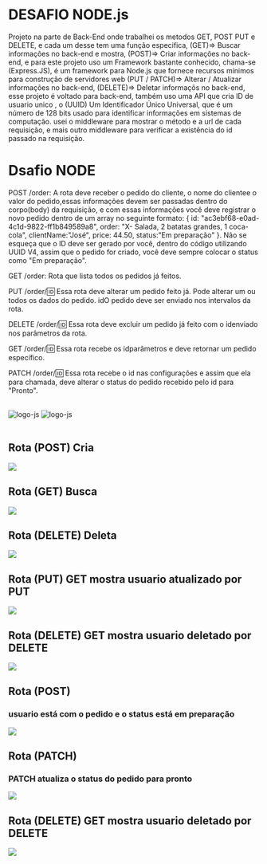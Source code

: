 # DESAFIO NODE.js


Projeto na parte de Back-End onde trabalhei os metodos GET, POST PUT e DELETE, e cada um desse tem uma função especifica, (GET)=> Buscar informações no back-end e mostra, (POST)=> Criar informações no back-end,  e para este projeto uso um Framework bastante conhecido, chama-se (Express.JS), é um framework para Node.js que fornece recursos mínimos para construção de servidores web (PUT / PATCH)=> Alterar / Atualizar informações no back-end, (DELETE)=> Deletar informaçõs no back-end, esse projeto é voltado para back-end, também uso uma API que cria  ID de usuario unico , o (UUID) Um Identificador Único Universal, que é um número de 128 bits usado para identificar informações em sistemas de computação.
 usei o middleware para mostrar o método e a url de cada requisição, e mais outro middleware para verificar a existência do id passado na requisição.
 
<h1>Dsafio NODE</h1>
POST /order: A rota deve receber o pedido do cliente, o nome do clientee o valor do pedido,essas informações devem ser passadas dentro do corpo(body) da requisição, e com essas informações você deve registrar o novo pedido dentro de um array no seguinte formato: 
{ 
 id: "ac3ebf68-e0ad-4c1d-9822-ff1b849589a8",
 order: "X- Salada, 2 batatas grandes, 1 coca-cola", 
 clientName:"José", price: 44.50, 
 status:"Em preparação" 
 }.
  Não se esqueça que o ID deve ser gerado por você, dentro do código utilizando UUID V4, assim que o pedido for criado, você deve sempre colocar o status como "Em preparação".

GET /order: Rota que lista todos os pedidos já feitos.

PUT /order/:id: Essa rota deve alterar um pedido feito já. Pode alterar um ou todos os dados do pedido. idO pedido deve ser enviado nos intervalos da rota.

DELETE /order/:id: Essa rota deve excluir um pedido já feito com o idenviado nos parâmetros da rota.

GET /order/:id: Essa rota recebe os idparâmetros e deve retornar um pedido específico.

PATCH /order/:id: Essa rota recebe o id nas configurações e assim que ela para chamada, deve alterar o status do pedido recebido pelo id para "Pronto".

<br>
<img src="https://img.shields.io/badge/JavaScript-323330?style=for-the-badge&logo=javascript&logoColor=F7DF1E" alt="logo-js">
<img src="https://img.shields.io/badge/Node.js-43853D?style=for-the-badge&logo=node.js&logoColor=white)"  alt="logo-js">
<br>
<br>
<h2>Rota (POST) Cria</h2>
<img src="./assets/Captura de Tela (51).png">
<br>
<h2>Rota (GET) Busca</h2>
<img src="./assets/Captura de Tela (52).png">
<br>
<h2>Rota (DELETE) Deleta </h2>
<img src="./assets/Captura de Tela (54).png">
<br>
<h2>Rota (PUT) GET mostra usuario atualizado por PUT</h2>
<img src="./assets/Captura de Tela (55).png">
<br>
<h2>Rota (DELETE) GET mostra usuario deletado por DELETE</h2>
<img src="./assets/Captura de Tela (56).png">
<br>
<h2>Rota (POST) <h3>usuario está com o pedido e o status está em preparação</h3></h2>
<img src="./assets/Captura de Tela (61).png">
<br>
<h2>Rota (PATCH) <h3>PATCH atualiza o status do pedido para pronto</h3></h2>
<img src="./assets/Captura de Tela (62).png">
<br>
<h2>Rota (DELETE) GET mostra usuario deletado por DELETE</h2>
<img src="./assets/Captura de Tela (63).png">
<br>
